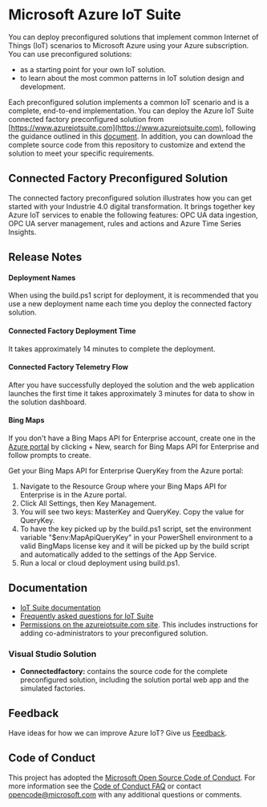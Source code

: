 # Microsoft Azure IoT Suite 
You can deploy preconfigured solutions that implement common Internet of Things (IoT) scenarios to Microsoft Azure using your Azure subscription. You can use preconfigured solutions: 
- as a starting point for your own IoT solution. 
- to learn about the most common patterns in IoT solution design and development. 

Each preconfigured solution implements a common IoT scenario and is a complete, end-to-end implementation. You can deploy the Azure IoT Suite connected factory preconfigured solution from [https://www.azureiotsuite.com](https://www.azureiotsuite.com), following the guidance outlined in this [document](https://azure.microsoft.com/en-us/documentation/articles/iot-suite-getstarted-preconfigured-solutions/). In addition, you can download the complete source code from this repository to customize and extend the solution to meet your specific requirements. 

## Connected Factory Preconfigured Solution
The connected factory preconfigured solution illustrates how you can get started with your Industrie 4.0 digital transformation. It brings together key Azure IoT services to enable the following features: OPC UA data ingestion, OPC UA server management, rules and actions and Azure Time Series Insights.

## Release Notes

#### Deployment Names
When using the build.ps1 script for deployment, it is recommended that you use a new deployment name each time you deploy the connected factory solution.

#### Connected Factory Deployment Time
It takes approximately 14 minutes to complete the deployment.

#### Connected Factory Telemetry Flow
After you have successfully deployed the solution and the web application launches the first time it takes approximately 3 minutes for data to show in the solution dashboard.

#### Bing Maps
If you don't have a Bing Maps API for Enterprise account, create one in the [Azure portal](https://portal.azure.com) by clicking + New, search for Bing Maps API for Enterprise and follow prompts to create. 

Get your Bing Maps API for Enterprise QueryKey from the Azure portal: 
1.	Navigate to the Resource Group where your Bing Maps API for Enterprise is in the Azure portal.
2.	Click All Settings, then Key Management. 
3.	You will see two keys: MasterKey and QueryKey. Copy the value for QueryKey.
4.	To have the key picked up by the build.ps1 script, set the environment variable "$env:MapApiQueryKey" in your PowerShell environment to a valid BingMaps license key and it will be picked up by the build script and automatically added to the settings of the App Service.
5.	Run a local or cloud deployment using build.ps1.

## Documentation

  * [IoT Suite documentation](https://azure.microsoft.com/documentation/suites/iot-suite/)
  * [Frequently asked questions for IoT Suite](https://azure.microsoft.com/documentation/articles/iot-suite-faq/)
  * [Permissions on the azureiotsuite.com site](https://azure.microsoft.com/documentation/articles/iot-suite-permissions/). This includes instructions for adding co-administrators to your preconfigured solution.
  
### Visual Studio Solution
  * **Connectedfactory:** contains the source code for the complete preconfigured solution, including the solution portal web app and the simulated factories.
  
## Feedback

Have ideas for how we can improve Azure IoT? Give us [Feedback](http://feedback.azure.com/forums/321918-azure-iot).

## Code of Conduct

This project has adopted the [Microsoft Open Source Code of Conduct](https://opensource.microsoft.com/codeofconduct/). For more information see the [Code of Conduct FAQ](https://opensource.microsoft.com/codeofconduct/faq/) or contact [opencode@microsoft.com](mailto:opencode@microsoft.com) with any additional questions or comments.
